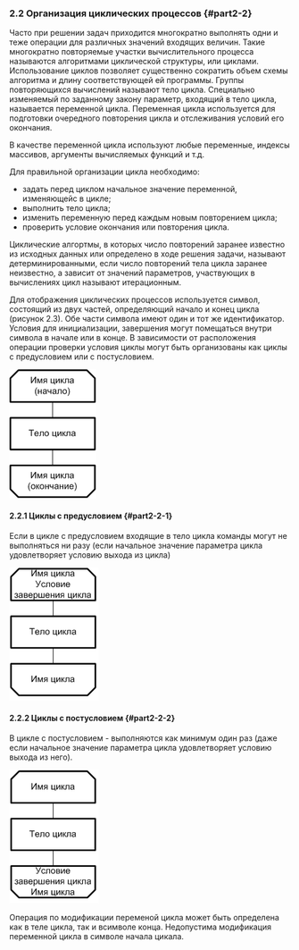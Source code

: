 ﻿
### 2.2 Организация циклических процессов {#part2-2}

Часто при решении задач приходится многократно выполнять одни и теже операции для различных значений входящих  величин. Такие многократно повторяемые участки вычислительного процесса называются алгоритмами циклической структуры, или циклами. Использование циклов позволяет существенно сократить объем схемы алгоритма и длину  соответствующей ей программы.  Группы повторяющихся вычислений называют тело цикла. Специально изменяемый по заданному закону параметр, входящий в тело цикла, называется переменной цикла.  Переменная цикла используется для подготовки очередного повторения цикла и отслеживания условий его окончания. 

В качестве переменной цикла используют любые переменные, индексы массивов,  аргументы  вычисляемых функций и т.д.

Для правильной организации цикла необходимо:

* задать перед циклом начальное значение переменной, изменяющейс в цикле;
* выполнить тело цикла;
* изменить переменную перед каждым новым повторением цикла;
* проверить условие окончания или повторения цикла.

Циклические алгортмы, в которых число повторений заранее известно из исходных данных или определено в ходе решения задачи, называют детерминированными,  если число повторений тела цикла заранее неизвестно, а зависит от значений параметров, участвующих в вычислениях цикл называют итерационным.

Для отображения циклических процессов используется символ, состоящий из двух частей, определяющий начало и конец  цикла (рисунок 2.3). Обе части символа имеют один и тот же идентификатор. Условия для инициализации, завершения могут помещаться внутри символа в начале или в конце. В зависимости от расположения операции проверки условия  циклы могут быть организованы как циклы с предусловием  или с постусловием.  

 ![Рисунок 2.3 - Пример изображения символа цикла](static/pic221.PNG)

#### 2.2.1 Циклы с предусловием {#part2-2-1}

Если в цикле с предусловием входящие в тело цикла команды могут не выполняться ни разу (если начальное значение параметра цикла удовлетворяет условию выхода из цикла)

 ![Рисунок 2.4 - Пример изображения цикла с предусловием](static/pic222.PNG)

#### 2.2.2 Циклы с постусловием {#part2-2-2}

В цикле с постусловием - выполняются как минимум один раз (даже если начальное значение параметра цикла удовлетворяет условию выхода из него).

 ![Рисунок 2.5 - Пример изображения цикла с постусловием](static/pic223.PNG)

Операция по модификации переменой цикла  может быть определена как в теле цикла,  так и всимволе конца. Недопустима модификация переменной цикла в символе начала цикала.
